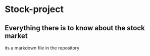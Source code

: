 # Stock-project
## Everything there is to know about the stock market
its a markdown file in the repository
